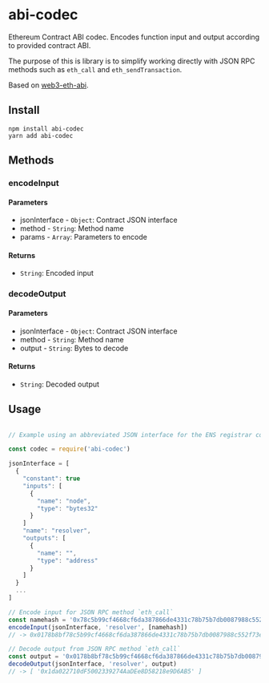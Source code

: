# abi-codec

Ethereum Contract ABI codec. Encodes function input and output according to provided contract ABI.

The purpose of this is library is to simplify working directly with JSON RPC methods such as `eth_call` and `eth_sendTransaction`.

Based on [web3-eth-abi](https://web3js.readthedocs.io/en/1.0/web3-eth-abi.html).

## Install
```
npm install abi-codec
yarn add abi-codec
```

## Methods

### encodeInput

#### Parameters
- jsonInterface - `Object`: Contract JSON interface
- method - `String`: Method name
- params - `Array`: Parameters to encode

#### Returns
- `String`: Encoded input

### decodeOutput

#### Parameters
- jsonInterface - `Object`: Contract JSON interface
- method - `String`: Method name
- output - `String`: Bytes to decode

#### Returns
- `String`: Decoded output

## Usage
```javascript

// Example using an abbreviated JSON interface for the ENS registrar contract

const codec = require('abi-codec')

jsonInterface = [
  {
    "constant": true
    "inputs": [
      {
        "name": "node",
        "type": "bytes32"
      }
    ]
    "name": "resolver",
    "outputs": [
      {
        "name": "",
        "type": "address"
      }
    ]
  }
  ...
]

// Encode input for JSON RPC method `eth_call`
const namehash = '0x78c5b99cf4668cf6da387866de4331c78b75b7db0087988c552f73e1714447b9' // 32 byte name hash for 'ethereum.eth'
encodeInput(jsonInterface, 'resolver', [namehash])
// -> 0x0178b8bf78c5b99cf4668cf6da387866de4331c78b75b7db0087988c552f73e1714447b9

// Decode output from JSON RPC method `eth_call`
const output = '0x0178b8bf78c5b99cf4668cf6da387866de4331c78b75b7db0087988c552f73e1714447b9'
decodeOutput(jsonInterface, 'resolver', output)
// -> [ '0x1da022710dF5002339274AaDEe8D58218e9D6AB5' ]

```